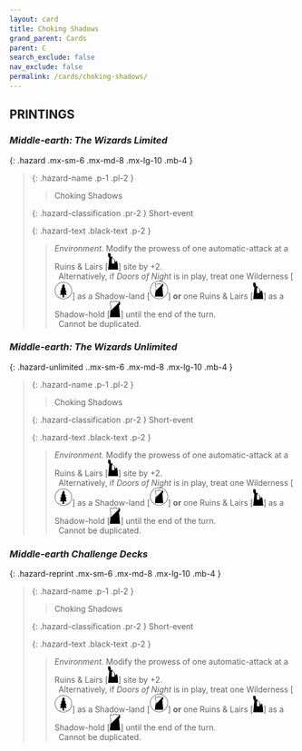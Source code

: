 ```yaml
---
layout: card
title: Choking Shadows
grand_parent: Cards
parent: C
search_exclude: false
nav_exclude: false
permalink: /cards/choking-shadows/
---
```


## PRINTINGS


### _Middle-earth: The Wizards Limited_

{: .hazard .mx-sm-6 .mx-md-8 .mx-lg-10 .mb-4 }
> {: .hazard-name .p-1 .pl-2 }
> > <div class="hazard-mp"></div>
> > <div class="card-name">Choking Shadows</div>
>
> {: .hazard-classification .pr-2 }
> Short-event
>
> {: .hazard-text .black-text .p-2 }
> > _Environment._ Modify the prowess of one automatic-attack at a Ruins & Lairs \[![](/assets/images/ruinlair.svg)] site by +2. <br>&ensp;Alternatively, if _Doors of Night_ is in play, treat one Wilderness \[![](/assets/images/wilderness.svg)] as a Shadow-land \[![](/assets/images/shadow-land.svg)] **or** one Ruins & Lairs \[![](/assets/images/ruinlair.svg)] as a Shadow-hold \[![](/assets/images/shadow-hold.svg)] until the end of the turn. <br>&ensp;Cannot be duplicated. 
>

### _Middle-earth: The Wizards Unlimited_

{: .hazard-unlimited ..mx-sm-6 .mx-md-8 .mx-lg-10 .mb-4 }
> {: .hazard-name .p-1 .pl-2 }
> > <div class="hazard-mp"></div>
> > <div class="card-name">Choking Shadows</div>
>
> {: .hazard-classification .pr-2 }
> Short-event
>
> {: .hazard-text .black-text .p-2 }
> > _Environment._ Modify the prowess of one automatic-attack at a Ruins & Lairs \[![](/assets/images/ruinlair.svg)] site by +2. <br>&ensp;Alternatively, if _Doors of Night_ is in play, treat one Wilderness \[![](/assets/images/wilderness.svg)] as a Shadow-land \[![](/assets/images/shadow-land.svg)] **or** one Ruins & Lairs \[![](/assets/images/ruinlair.svg)] as a Shadow-hold \[![](/assets/images/shadow-hold.svg)] until the end of the turn. <br>&ensp;Cannot be duplicated. 
>

### _Middle-earth Challenge Decks_

{: .hazard-reprint .mx-sm-6 .mx-md-8 .mx-lg-10 .mb-4 }
> {: .hazard-name .p-1 .pl-2 }
> > <div class="hazard-mp"></div>
> > <div class="card-name">Choking Shadows</div>
>
> {: .hazard-classification .pr-2 }
> Short-event
>
> {: .hazard-text .black-text .p-2 }
> > _Environment._ Modify the prowess of one automatic-attack at a Ruins & Lairs \[![](/assets/images/ruinlair.svg)] site by +2. <br>&ensp;Alternatively, if _Doors of Night_ is in play, treat one Wilderness \[![](/assets/images/wilderness.svg)] as a Shadow-land \[![](/assets/images/shadow-land.svg)] **or** one Ruins & Lairs \[![](/assets/images/ruinlair.svg)] as a Shadow-hold \[![](/assets/images/shadow-hold.svg)] until the end of the turn. <br>&ensp;Cannot be duplicated. 
>
